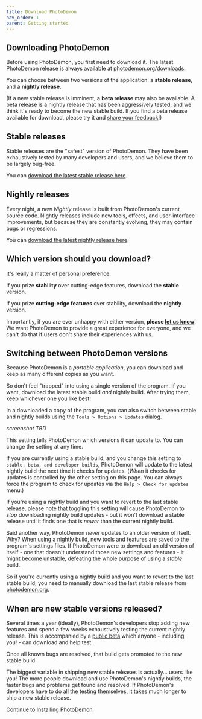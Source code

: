 ```yaml
---
title: Download PhotoDemon
nav_order: 1
parent: Getting started
---
```


## Downloading PhotoDemon

Before using PhotoDemon, you first need to download it.  The latest PhotoDemon release is always available at [photodemon.org/downloads](https://photodemon.org/download/).

You can choose between two versions of the application: a **stable release**, and a **nightly release**.

(If a new stable release is imminent, a **beta release** may also be available.  A beta release is a nightly release that has been aggressively tested, and we think it's ready to become the new stable build.  If you find a beta release available for download, please try it and [share your feedback](https://photodemon.org/about/)!)

## Stable releases 

Stable releases are the "safest" version of PhotoDemon.  They have been exhaustively tested by many developers and users, and we believe them to be largely bug-free.

You can [download the latest stable release here](https://photodemon.org/download/).

## Nightly releases

Every night, a new *Nightly* release is built from PhotoDemon's current source code.  Nightly releases include new tools, effects, and user-interface improvements, but because they are constantly evolving, they may contain bugs or regressions.

You can [download the latest nightly release here](https://photodemon.org/download/).

## Which version should you download?

It's really a matter of personal preference.

If you prize **stability** over cutting-edge features, download the **stable** version.

If you prize **cutting-edge features** over stability, download the **nightly** version.  

Importantly, if you are ever unhappy with either version, **please [let us know](https://photodemon.org/about/)**!  We want PhotoDemon to provide a great experience for everyone, and we can't do that if users don't share their experiences with us.

## Switching between PhotoDemon versions

Because PhotoDemon is a *portable application*, you can download and keep as many different copies as you want.

So don't feel "trapped" into using a single version of the program.  If you want, download the latest stable build *and* nightly build.  After trying them, keep whichever one you like best!

In a downloaded a copy of the program, you can also switch between stable and nightly builds using the `Tools > Options > Updates` dialog.

*screenshot TBD*

This setting tells PhotoDemon which versions it can update to.  You can change the setting at any time.  

If you are currently using a stable build, and you change this setting to `stable, beta, and developer builds`, PhotoDemon will update to the latest nightly build the next time it checks for updates.  (*When* it checks for updates is controlled by the other setting on this page.  You can always force the program to check for updates via the `Help > Check for updates` menu.)

If you're using a nightly build and you want to revert to the last stable release, please note that toggling this setting will cause PhotoDemon to *stop* downloading nightly build updates - but it won't download a stable release until it finds one that is *newer* than the current nightly build.

Said another way, PhotoDemon *never* updates to an older version of itself.  Why?  When using a nightly build, new tools and features are saved to the program's settings files.  If PhotoDemon were to download an old version of itself - one that doesn't understand those new settings and features - it might become unstable, defeating the whole purpose of using a _stable_ build.

So if you're currently using a nightly build and you want to revert to the last stable build, you need to manually download the last stable release from [photodemon.org](https://photodemon.org/download/).

## When are new stable versions released?

Several times a year (ideally), PhotoDemon's developers stop adding new features and spend a few weeks exhaustively testing the current nightly release.  This is accompanied by a [public beta](https://en.wikipedia.org/wiki/Software_release_life_cycle#Beta) which anyone - including you! - can download and help test.

Once all known bugs are resolved, that build gets promoted to the new stable build.

The biggest variable in shipping new stable releases is actually... users like you!  The more people download and use PhotoDemon's nightly builds, the faster bugs and problems get found and resolved.  If PhotoDemon's developers have to do all the testing themselves, it takes much longer to ship a new stable release.

[Continue to Installing PhotoDemon](../install-photodemon)
